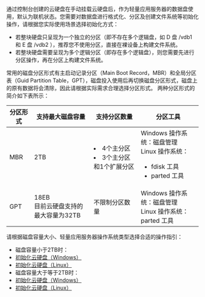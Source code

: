 通过控制台创建的云硬盘在手动挂载云硬盘后，作为轻量应用服务器的数据盘使用，默认为联机状态。您需要对数据盘进行格式化、分区及创建文件系统等初始化操作，请根据您实际使用场景选择初始化方式：
- 若整块硬盘只呈现为一个独立的分区（即不存在多个逻辑盘，如 D 盘 /vdb1 和 E 盘 /vdb2 ），推荐您不使用分区，直接在裸设备上构建文件系统。
- 若整块硬盘需要呈现为多个逻辑分区（即存在多个逻辑盘），则您需要先进行分区操作，再在分区上构建文件系统。

常用的磁盘分区形式有主启动记录分区（Main Boot Record，MBR）和全局分区表（Guid Partition Table，GPT），磁盘投入使用后再切换磁盘分区形式，磁盘上的原有数据将会清除，因此请根据实际需求合理选择分区形式。
两种分区形式的简介如下表所示：

| 分区形式 | 支持最大磁盘容量 | 支持分区数量 | 分区工具 |
|---------|---------|---------|---------|
|MBR | 2TB |<li>4个主分区</li><li>3个主分区和1个扩展分区</li>|Windows 操作系统：磁盘管理</br>Linux 操作系统：<ul><li>fdisk 工具</li><li>parted 工具</li></ul> |
|GPT | 18EB</br>目前云硬盘支持的最大容量为32TB | 不限制分区数量|Windows 操作系统：磁盘管理</br>Linux 操作系统：parted 工具|

请根据磁盘容量大小、轻量应用服务器操作系统类型选择合适的操作指引：
- 磁盘容量小于2TB时：
 - [初始化云硬盘（Windows）](https://cloud.tencent.com/document/product/1207/81981#Steps)
 - [初始化云硬盘（Linux）](https://cloud.tencent.com/document/product/1207/81981#Steps)
- 磁盘容量大于等于2TB时：
 - [初始化云硬盘（Windows）](https://cloud.tencent.com/document/product/1207/81982#Steps)
 - [初始化云硬盘（Linux）](https://cloud.tencent.com/document/product/1207/81982#Steps)








